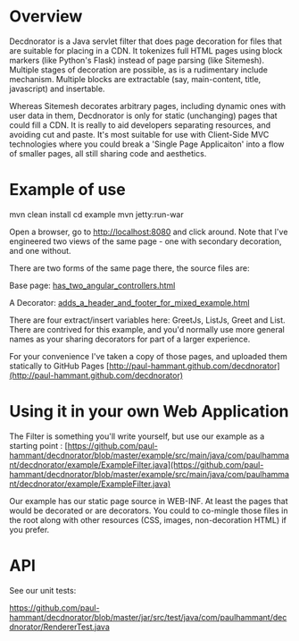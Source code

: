 # Overview

Decdnorator is a Java servlet filter that does page decoration for files that are suitable for placing in a CDN.  It tokenizes full HTML pages using block markers (like Python's Flask) instead of page parsing (like Sitemesh).  Multiple stages of decoration are possible, as is a rudimentary include mechanism.  Multiple blocks are extractable (say, main-content, title, javascript) and insertable.

Whereas Sitemesh decorates arbitrary pages, including dynamic ones with user data in them, Decdnorator is only for static (unchanging) pages that could fill a CDN.  It is really to aid developers separating resources, and avoiding cut and paste.  It's most suitable for use with Client-Side MVC technologies where you could break a 'Single Page Applicaiton' into a flow of smaller pages, all still sharing code and aesthetics. 

# Example of use

mvn clean install
cd example
mvn jetty:run-war

Open a browser, go to [http://localhost:8080](http://localhost:8080) and click around.  Note that I've engineered two views of the same page - one with secondary decoration, and one without.

There are two forms of the same page there, the source files are:

Base page: [has_two_angular_controllers.html](https://github.com/paul-hammant/decdnorator/blob/master/jar/src/test/resources/has_two_angular_controllers.html)

A Decorator: [adds_a_header_and_footer_for_mixed_example.html](https://github.com/paul-hammant/decdnorator/blob/master/jar/src/test/resources/adds_a_header_and_footer_for_mixed_example.html)

There are four extract/insert variables here: GreetJs, ListJs, Greet and List.  There are contrived for this example, and you'd normally use more general names as your sharing decorators for part of a larger experience.

For your convenience I've taken a copy of those pages, and uploaded them statically to GitHub Pages [http://paul-hammant.github.com/decdnorator](http://paul-hammant.github.com/decdnorator)

# Using it in your own Web Application

The Filter is something you'll write yourself, but use our example as a starting point : [https://github.com/paul-hammant/decdnorator/blob/master/example/src/main/java/com/paulhammant/decdnorator/example/ExampleFilter.java](https://github.com/paul-hammant/decdnorator/blob/master/example/src/main/java/com/paulhammant/decdnorator/example/ExampleFilter.java)
 
Our example has our static page source in WEB-INF.  At least the pages that would be decorated or are decorators. You could to co-mingle those files in the root along with other resources (CSS, images, non-decoration HTML) if you prefer.

# API

See our unit tests:

https://github.com/paul-hammant/decdnorator/blob/master/jar/src/test/java/com/paulhammant/decdnorator/RendererTest.java
